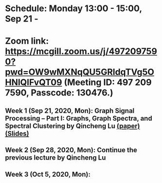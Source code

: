 # Schedule: Monday 13:00 - 15:00, Sep 21 - 
# Zoom link: https://mcgill.zoom.us/j/4972097590?pwd=OW9wMXNqQU5GRldqTVg5OHNlQlFvQT09 (Meeting ID: 497 209 7590, Passcode: 130476.)

## Week 1 (Sep 21, 2020, Mon): Graph Signal Processing – Part I: Graphs, Graph Spectra, and Spectral Clustering by Qincheng Lu [(paper)](https://arxiv.org/pdf/1907.03467.pdf) [(Slides)](https://github.com/SitaoLuan/Learning-on-Graphs-Reading-Group/blob/master/2020%20Fall/Sept_21_GSPL.pdf)

## Week 2 (Sep 28, 2020, Mon): Continue the previous lecture by Qincheng Lu 

## Week 3 (Oct 5, 2020, Mon): 
